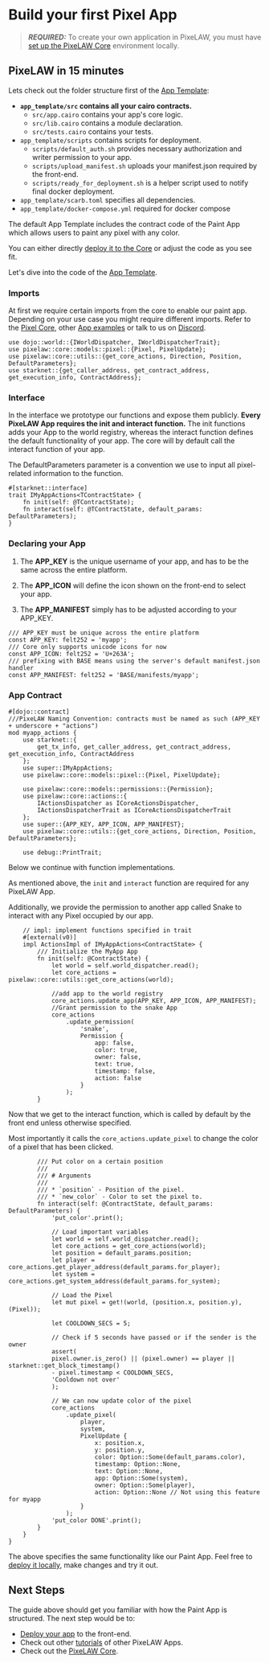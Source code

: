 # Build your first Pixel App

> **_REQUIRED:_** To create your own application in PixeLAW, you must have [set up the PixeLAW Core](../getting-started/quick-start.md) environment locally.

## PixeLAW in 15 minutes

Lets check out the folder structure first of the [App Template](https://github.com/pixelaw/app_template/tree/main):

- **`app_template/src` contains all your cairo contracts.**
  - `src/app.cairo` contains your app's core logic.
  - `src/lib.cairo` contains a module declaration.
  - `src/tests.cairo` contains your tests.
- `app_template/scripts` contains scripts for deployment.
  - `scripts/default_auth.sh` provides necessary authorization and writer permission to your app.
  - `scripts/upload_manifest.sh` uploads your manifest.json required by the front-end.
  - `scripts/ready_for_deployment.sh` is a helper script used to notify final docker deployment.
- `app_template/scarb.toml` specifies all dependencies.
- `app_template/docker-compose.yml` required for docker compose

The default App Template includes the contract code of the Paint App which allows users to paint any pixel with any color.

You can either directly [deploy it to the Core](2-deploy-app.md) or adjust the code as you see fit.

Let's dive into the code of the [App Template](https://github.com/pixelaw/app_template/tree/main).

### Imports

At first we require certain imports from the core to enable our paint app. Depending on your use case you might require different imports. Refer to the [Pixel Core](https://github.com/pixelaw/core), other [App examples](https://github.com/pixelaw/examples) or talk to us on [Discord](https://t.co/jKDjNbFdZ5).

```rust,ignore
use dojo::world::{IWorldDispatcher, IWorldDispatcherTrait};
use pixelaw::core::models::pixel::{Pixel, PixelUpdate};
use pixelaw::core::utils::{get_core_actions, Direction, Position, DefaultParameters};
use starknet::{get_caller_address, get_contract_address, get_execution_info, ContractAddress};
```

### Interface

In the interface we prototype our functions and expose them publicly. **Every PixeLAW App requires the init and interact function.** The init functions adds your App to the world registry, whereas the interact function defines the default functionality of your app. The core will by default call the interact function of your app.

The DefaultParameters parameter is a convention we use to input all pixel-related information to the function.

```rust,ignore
#[starknet::interface]
trait IMyAppActions<TContractState> {
    fn init(self: @TContractState);
    fn interact(self: @TContractState, default_params: DefaultParameters);
}
```

### Declaring your App

1. The **APP_KEY** is the unique username of your app, and has to be the same across the entire platform.

2. The **APP_ICON** will define the icon shown on the front-end to select your app.

3. The **APP_MANIFEST** simply has to be adjusted according to your APP_KEY.

```rust,ignore
/// APP_KEY must be unique across the entire platform
const APP_KEY: felt252 = 'myapp';
/// Core only supports unicode icons for now
const APP_ICON: felt252 = 'U+263A';
/// prefixing with BASE means using the server's default manifest.json handler
const APP_MANIFEST: felt252 = 'BASE/manifests/myapp';
```

### App Contract

```rust,ignore
#[dojo::contract]
///PixeLAW Naming Convention: contracts must be named as such (APP_KEY + underscore + "actions")
mod myapp_actions {
    use starknet::{
        get_tx_info, get_caller_address, get_contract_address, get_execution_info, ContractAddress
    };
    use super::IMyAppActions;
    use pixelaw::core::models::pixel::{Pixel, PixelUpdate};

    use pixelaw::core::models::permissions::{Permission};
    use pixelaw::core::actions::{
        IActionsDispatcher as ICoreActionsDispatcher,
        IActionsDispatcherTrait as ICoreActionsDispatcherTrait
    };
    use super::{APP_KEY, APP_ICON, APP_MANIFEST};
    use pixelaw::core::utils::{get_core_actions, Direction, Position, DefaultParameters};

    use debug::PrintTrait;
```
Below we continue with function implementations.

As mentioned above, the `init` and `interact` function are required for any PixeLAW App.

Additionally, we provide the permission to another app called Snake to interact with any Pixel occupied by our app.

```rust,ignore
    // impl: implement functions specified in trait
    #[external(v0)]
    impl ActionsImpl of IMyAppActions<ContractState> {
        /// Initialize the MyApp App
        fn init(self: @ContractState) {
            let world = self.world_dispatcher.read();
            let core_actions = pixelaw::core::utils::get_core_actions(world);

            //add app to the world registry
            core_actions.update_app(APP_KEY, APP_ICON, APP_MANIFEST);
            //Grant permission to the snake App
            core_actions
                .update_permission(
                    'snake',
                    Permission {
                        app: false,
                        color: true,
                        owner: false,
                        text: true,
                        timestamp: false,
                        action: false
                    }
                );
        }
```
Now that we get to the interact function, which is called by default by the front end unless otherwise specified. 

Most importantly it calls the `core_actions.update_pixel` to change the color of a pixel that has been clicked.

```rust,ignore
        /// Put color on a certain position
        ///
        /// # Arguments
        ///
        /// * `position` - Position of the pixel.
        /// * `new_color` - Color to set the pixel to.
        fn interact(self: @ContractState, default_params: DefaultParameters) {
            'put_color'.print();

            // Load important variables
            let world = self.world_dispatcher.read();
            let core_actions = get_core_actions(world);
            let position = default_params.position;
            let player = core_actions.get_player_address(default_params.for_player);
            let system = core_actions.get_system_address(default_params.for_system);

            // Load the Pixel
            let mut pixel = get!(world, (position.x, position.y), (Pixel));

            let COOLDOWN_SECS = 5;

            // Check if 5 seconds have passed or if the sender is the owner
            assert(
            pixel.owner.is_zero() || (pixel.owner) == player || starknet::get_block_timestamp()
            - pixel.timestamp < COOLDOWN_SECS,
            'Cooldown not over'
            );

            // We can now update color of the pixel
            core_actions
                .update_pixel(
                    player,
                    system,
                    PixelUpdate {
                        x: position.x,
                        y: position.y,
                        color: Option::Some(default_params.color),
                        timestamp: Option::None,
                        text: Option::None,
                        app: Option::Some(system),
                        owner: Option::Some(player),
                        action: Option::None // Not using this feature for myapp
                    }
                );
            'put_color DONE'.print();
        }
    }
}
```

The above specifies the same functionality like our Paint App. Feel free to [deploy it locally](./2-deploy-app.md), make changes and try it out.

## Next Steps

The guide above should get you familiar with how the Paint App is structured. The next step would be to:
- [Deploy your app](./2-deploy-app.md) to the front-end.
- Check out other [tutorials](../tutorial) of other PixeLAW Apps.
- Check out the [PixeLAW Core](https://github.com/pixelaw/core).